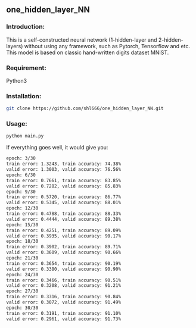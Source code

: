 ## one_hidden_layer_NN
### Introduction:
This is a self-constructed neural network (1-hidden-layer and 2-hidden-layers) without using any framework, such as Pytorch, Tensorflow and etc. This model is based on classic hand-written digits dataset MNIST.
### Requirement:
Python3
### Installation:
```bash
git clone https://github.com/shl666/one_hidden_layer_NN.git
```
### Usage:
```bash
python main.py
```
If everything goes well, it would give you:
```bash
epoch: 3/30
train error: 1.3243, train accuracy: 74.38%
valid error: 1.3003, valid accuracy: 76.56%
epoch: 6/30
train error: 0.7661, train accuracy: 83.85%
valid error: 0.7282, valid accuracy: 85.83%
epoch: 9/30
train error: 0.5720, train accuracy: 86.77%
valid error: 0.5345, valid accuracy: 88.01%
epoch: 12/30
train error: 0.4788, train accuracy: 88.33%
valid error: 0.4444, valid accuracy: 89.38%
epoch: 15/30
train error: 0.4251, train accuracy: 89.09%
valid error: 0.3935, valid accuracy: 90.17%
epoch: 18/30
train error: 0.3902, train accuracy: 89.71%
valid error: 0.3609, valid accuracy: 90.66%
epoch: 21/30
train error: 0.3654, train accuracy: 90.19%
valid error: 0.3380, valid accuracy: 90.90%
epoch: 24/30
train error: 0.3466, train accuracy: 90.51%
valid error: 0.3208, valid accuracy: 91.21%
epoch: 27/30
train error: 0.3316, train accuracy: 90.84%
valid error: 0.3072, valid accuracy: 91.49%
epoch: 30/30
train error: 0.3191, train accuracy: 91.10%
valid error: 0.2961, valid accuracy: 91.73%
```
